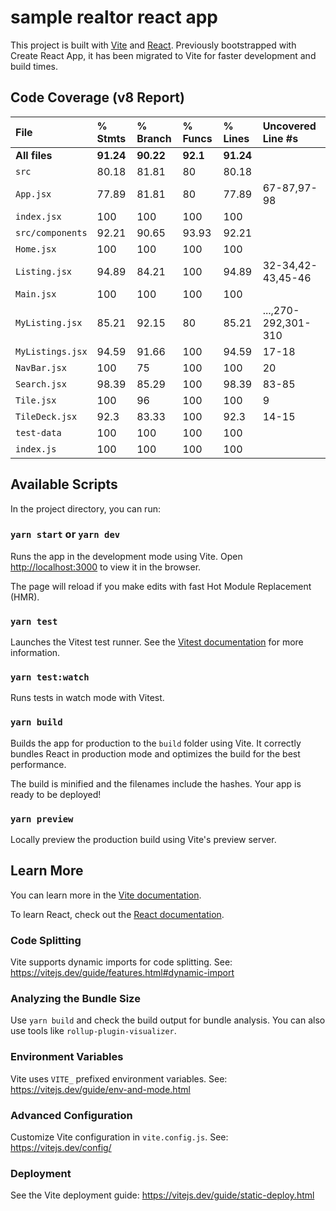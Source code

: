 # sample realtor react app

This project is built with [Vite](https://vitejs.dev/) and [React](https://reactjs.org/). Previously bootstrapped with Create React App, it has been migrated to Vite for faster development and build times.

## Code Coverage (v8 Report)

| File           | % Stmts | % Branch | % Funcs | % Lines | Uncovered Line #s   |
| :------------- | :------ | :------- | :------ | :------ | :------------------ |
| **All files** | **91.24** | **90.22** | **92.1** | **91.24** |                     |
| `src`          | 80.18   | 81.81    | 80      | 80.18   |                     |
| `App.jsx`      | 77.89   | 81.81    | 80      | 77.89   | 67-87,97-98         |
| `index.jsx`    | 100     | 100      | 100     | 100     |                     |
| `src/components` | 92.21   | 90.65    | 93.93   | 92.21   |                     |
| `Home.jsx`     | 100     | 100      | 100     | 100     |                     |
| `Listing.jsx`  | 94.89   | 84.21    | 100     | 94.89   | 32-34,42-43,45-46   |
| `Main.jsx`     | 100     | 100      | 100     | 100     |                     |
| `MyListing.jsx`| 85.21   | 92.15    | 80      | 85.21   | ...,270-292,301-310 |
| `MyListings.jsx`| 94.59  | 91.66    | 100     | 94.59   | 17-18               |
| `NavBar.jsx`   | 100     | 75       | 100     | 100     | 20                  |
| `Search.jsx`   | 98.39   | 85.29    | 100     | 98.39   | 83-85               |
| `Tile.jsx`     | 100     | 96       | 100     | 100     | 9                   |
| `TileDeck.jsx` | 92.3    | 83.33    | 100     | 92.3    | 14-15               |
| `test-data`    | 100     | 100      | 100     | 100     |                     |
| `index.js`     | 100     | 100      | 100     | 100     |                     |

## Available Scripts

In the project directory, you can run:

### `yarn start` or `yarn dev`

Runs the app in the development mode using Vite.
Open [http://localhost:3000](http://localhost:3000) to view it in the browser.

The page will reload if you make edits with fast Hot Module Replacement (HMR).

### `yarn test`

Launches the Vitest test runner.
See the [Vitest documentation](https://vitest.dev/) for more information.

### `yarn test:watch`

Runs tests in watch mode with Vitest.

### `yarn build`

Builds the app for production to the `build` folder using Vite.
It correctly bundles React in production mode and optimizes the build for the best performance.

The build is minified and the filenames include the hashes.
Your app is ready to be deployed!

### `yarn preview`

Locally preview the production build using Vite's preview server.

## Learn More

You can learn more in the [Vite documentation](https://vitejs.dev/guide/).

To learn React, check out the [React documentation](https://reactjs.org/).

### Code Splitting

Vite supports dynamic imports for code splitting. See: <https://vitejs.dev/guide/features.html#dynamic-import>

### Analyzing the Bundle Size

Use `yarn build` and check the build output for bundle analysis. You can also use tools like `rollup-plugin-visualizer`.

### Environment Variables

Vite uses `VITE_` prefixed environment variables. See: <https://vitejs.dev/guide/env-and-mode.html>

### Advanced Configuration

Customize Vite configuration in `vite.config.js`. See: <https://vitejs.dev/config/>

### Deployment

See the Vite deployment guide: <https://vitejs.dev/guide/static-deploy.html>
